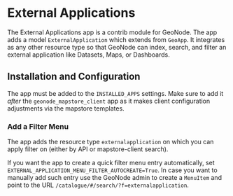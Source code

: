 # External Applications

The External Applications app is a contrib module for GeoNode.
The app adds a model `ExternalApplication` which extends from `GeoApp`.
It integrates as any other resource type so that GeoNode can index, search, and filter an external application like Datasets, Maps, or Dashboards.

## Installation and Configuration

The app must be added to the `INSTALLED_APPS` settings.
Make sure to add it _after_ the `geonode_mapstore_client` app as it makes client configuration adjustments via the mapstore templates.

### Add a Filter Menu

The app adds the resource type `externalapplication` on which you can apply filter on (either by API or mapstore-client search).

If you want the app to create a quick filter menu entry automatically, set `EXTERNAL_APPLICATION_MENU_FILTER_AUTOCREATE=True`.
In case you want to manually add such entry use the GeoNode admin to create a `MenuItem` and point to the URL `/catalogue/#/search/?f=externalapplication`.

